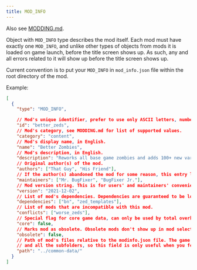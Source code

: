 ```yaml
---
title: MOD_INFO
---
```


Also see [MODDING.md](../tutorial/modding.md).

Object with `MOD_INFO` type describes the mod itself. Each mod must have exactly one `MOD_INFO`, and
unlike other types of objects from mods it is loaded on game launch, before the title screen shows
up. As such, any and all errors related to it will show up before the title screen shows up.

Current convention is to put your `MOD_INFO` in `mod_info.json` file within the root directory of
the mod.

Example:

```json
[
  {
    "type": "MOD_INFO",

    // Mod's unique identifier, prefer to use only ASCII letters, numbers and underscore for clarity.
    "id": "better_zeds",
    // Mod's category, see MODDING.md for list of supported values.
    "category": "content",
    // Mod's display name, in English.
    "name": "Better Zombies",
    // Mod's description, in English.
    "description": "Reworks all base game zombies and adds 100+ new variants.",
    // Original author(s) of the mod.
    "authors": ["That Guy", "His Friend"],
    // If the author(s) abandoned the mod for some reason, this entry lists current maintainers.
    "maintainers": ["Mr. BugFixer", "BugFixer Jr."],
    // Mod version string. This is for users' and maintainers' convenience, so you can use whatever is most convenient here (e.g. date).
    "version": "2021-12-02",
    // List of mod's dependencies. Dependencies are guaranteed to be loaded before the mod is loaded.
    "dependencies": ["bn", "zed_templates"],
    // List of mods that are incompatible with this mod.
    "conflicts": ["worse_zeds"],
    // Special flag for core game data, can only be used by total overhaul mods. Only 1 core mod can be loaded at a time.
    "core": false,
    // Marks mod as obsolete. Obsolete mods don't show up in mod selection list by default, and have a warning on them.
    "obsolete": false,
    // Path of mod's files relative to the modinfo.json file. The game automatically loads all files from the folder with modinfo.json,
    // and all the subfolders, so this field is only useful when you for whatever reason want to stick your modinfo.json in a subfolder of your mod.
    "path": "../common-data/"
  }
]
```
